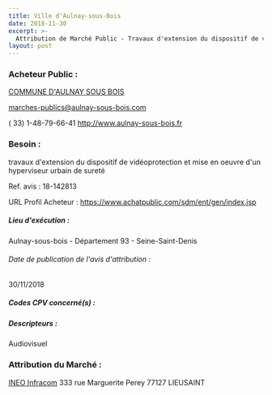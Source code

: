 ```yaml
---
title: Ville d'Aulnay-sous-Bois
date: 2018-11-30
excerpt: >-
  Attribution de Marché Public - Travaux d'extension du dispositif de vidéoprotection et mise en oeuvre d'un hyperviseur urbain de sûreté - Années 2018/2019 à 2021/2022
layout: post
---
```


### Acheteur Public : 
<a href="/acheteur-33/siren-219300050"> COMMUNE D'AULNAY SOUS BOIS</a><br/>



marches-publics@aulnay-sous-bois.com

( 33) 1-48-79-66-41
http://www.aulnay-sous-bois.fr
### Besoin :

travaux d'extension du dispositif de vidéoprotection et mise en oeuvre d'un hyperviseur urbain de sureté

Ref. avis : 18-142813

URL Profil Acheteur : https://www.achatpublic.com/sdm/ent/gen/index.jsp

##### Lieu d'exécution :

Aulnay-sous-bois - Département 93 - Seine-Saint-Denis

###### Date de publication de l'avis d'attribution : 
30/11/2018

##### Codes CPV concerné(s) :

##### Descripteurs :
Audiovisuel <br/>

### Attribution du Marché :
<a href="/entreprise-259/siren-409867942"> INEO Infracom</a>    333 rue Marguerite Perey 77127 LIEUSAINT <br/>
